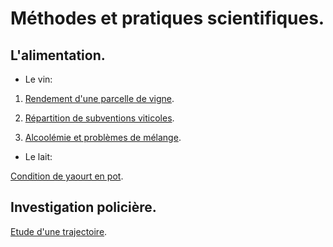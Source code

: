 # Méthodes et pratiques scientifiques.

## L'alimentation.

- Le vin:

1. [Rendement d'une parcelle de vigne](https://github.com/mathlorgues/MPS/tree/master/Alimentation/Activit%C3%A9%201).

1. [Répartition de subventions viticoles](https://github.com/mathlorgues/MPS/tree/master/Alimentation/Activit%C3%A9%202).

1. [Alcoolémie et problèmes de mélange](https://github.com/mathlorgues/MPS/tree/master/Alimentation/Activit%C3%A9%203).

- Le lait:

[Condition de yaourt en pot](https://github.com/mathlorgues/MPS/tree/master/Alimentation/Activit%C3%A9%204).


## Investigation policière.

 [Etude d'une trajectoire](https://github.com/mathlorgues/MPS/tree/master/Investigation%20polici%C3%A8re/Trajectoire).
